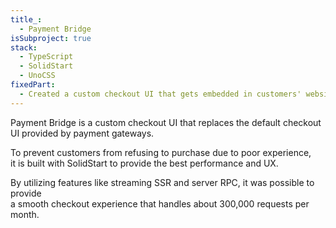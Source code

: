 ```yaml
---
title_:
  - Payment Bridge
isSubproject: true
stack:
  - TypeScript
  - SolidStart
  - UnoCSS
fixedPart:
  - Created a custom checkout UI that gets embedded in customers' websites.
---
```


Payment Bridge is a custom checkout UI that replaces the default checkout UI provided by payment gateways.

To prevent customers from refusing to purchase due to poor experience,<br>
it is built with SolidStart to provide the best performance and UX.

By utilizing features like streaming SSR and server RPC, it was possible to provide<br>
a smooth checkout experience that handles about 300,000 requests per month.
